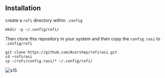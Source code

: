 ## Installation
create a ``` rofi ``` directory within ``` .config ```
```
mkdir -p ~/.config/rofi/
```
Then clone this repository in your system and then copy the ``` config.rasi ``` to ``` .config/rofi ```
```
git clone https://github.com/Acorshep/rofirasi.git
cd ~rofirasi
cp ~/rofi/config.rasi/* ~/.config/rofi/
```

![s15](https://github.com/user-attachments/assets/ce5b5ea4-427d-45e7-bad1-f160ce789f83)
